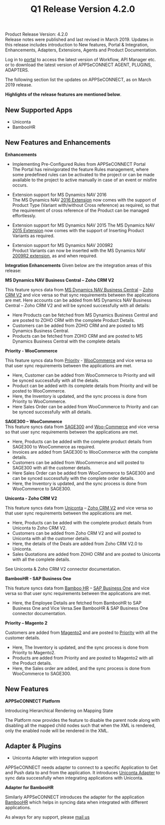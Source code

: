 ﻿---
title: "Q1 Release Version 4.2.0"
toc: true
tag: developers
category: "release-notes"
menus: 
    2019Release:
        title: "Q1 V 4.2.0"
        weight: 4
        icon: fa fa-wpexplorer
        identifier: 2019Q1Release
---

Product Release Version: 4.2.0   
Release notes were published and last revised in March 2019. 
Updates in this release includes introduction to New features, 
Portal & Integration, Enhancements, Adapters, Extensions, Agents and 
Product Documentation.  

Log in to [portal](https://portal.appseconnect.com/Account/Login?ReturnUrl=%2f#!) to access the latest version of Workflow, API Manager etc. or
to download the latest version of APPSeCONNECT AGENT, PLUGINS, ADAPTERS. 
     
The following section list the updates on APPSeCONNECT, as on March 2019 release.  

**Highlights of the release features are mentioned below**.

## New Supported Apps 

* Uniconta  
* BambooHR

## New Features and Enhancements

**Enhancements**

* Implementing Pre-Configured Rules from APPSeCONNECT Portal    
The Portal has reinvigorated the feature Rules management, where some predefined rules can be activated to the project or can be made available to the project to active manually in case of an event or misfire occurs. 
* Extension support for MS Dynamics NAV 2016  
The MS Dynamics NAV [2016 Extension](https://docs.appseconnect.com/connectors/generic-nav2016-extension/) now comes with the support of Product Type (Variant with/without Cross reference) as required, so that the requirement of cross reference of the Product can be managed effortlessly. 
* Extension support for MS Dynamics NAV 2015 
The MS Dynamics NAV [2015 Extension](https://docs.appseconnect.com/connectors/generic-nav2015-extension/) now comes with the support of Inserting Product Variants as required.

* Extension support for MS Dynamics NAV 2009R2   
Product Variants can now be inserted with the MS Dynamics NAV [2009R2 extension](https://docs.appseconnect.com/connectors/generic-nav2009-R2-extension/), as and when required. 

**Integration Enhancements**
Given below are the integration areas of this release:

**MS Dynamics NAV Business Central – Zoho CRM V2** 

This feature syncs data from [MS Dynamics NAV Business Central](https://docs.appseconnect.com/connectors/Dynamicsnav/) – [Zoho CRM V2](https://docs.appseconnect.com/connectors/zohocrmv2/) and vice versa so that sync requirements between the applications are met. Here accounts can be added from MS Dynamics NAV Business Central – Zoho CRM V2 and will be synced successfully with all details:

* Here Products can be fetched from MS Dynamics Business Central and are posted to ZOHO CRM with the complete Product Details.
* Customers can be added from ZOHO CRM and are posted to MS Dynamics Business Central.
* Products can be fetched from ZOHO CRM and are posted to MS Dynamics Business Central with the complete details


**Priority - WooCommerce**

This feature syncs data from [Priority](https://docs.appseconnect.com/connectors/priority/) - [WooCommerce](https://docs.appseconnect.com/connectors/woocommerce/) and vice versa so that user sync requirements between the applications are met. 

*  Here, Customer can be added from WooCommerce to Priority and will be synced successfully with all the details.  
* Product can be added with its complete details from Priority and will be posted to WooCommerce.  
* Here, the Inventory is updated, and the sync process is done from Priority to WooCommerce.  
* Here Sales Order can be added from WooCommerce to Priority and can be synced successfully with all details.   


**SAGE300 – WooCommerce**  
​
​This feature syncs data from [SAGE300](https://docs.appseconnect.com/connectors/sage300/) and [Woo-Commerce](https://docs.appseconnect.com/connectors/woocommerce/) and vice versa so that user sync requirements between the applications are met. 

* Here, Products can be added with the complete product details from SAGE300 to WooCommerce as required.
* Invoices are added from SAGE300 to WooCommerce with the complete details. 
* Customers can be added from WooCommerce and will posted to SAGE300 with all the customer details.  
* Here Sales Order can be added from WooCommerce to SAGE300 and can be synced successfully with the complete order details.   
* Here, the Inventory is updated, and the sync process is done from WooCommerce to SAGE300.  
 

**Uniconta - Zoho CRM V2**  

This feature syncs data from [Uniconta](https://docs.appseconnect.com/connectors/uniconta/) – [Zoho CRM V2](https://docs.appseconnect.com/connectors/zohocrmv2/) and vice versa so that user sync requirements between the applications are met.   

*  Here, Products can be added with the complete product details from Uniconta to Zoho CRM V2.  
* Customers can be added from Zoho CRM V2 and will posted to Uniconta with all the customer details.  
* Here, the details of the Deals are added from Zoho CRM V2.0 to Uniconta.  
* Sales Quotations are added from ZOHO CRM and are posted to Uniconta with all the complete details.  

See Uniconta & Zoho CRM V2 connector documentation.

**BambooHR - SAP Business One**

This feature syncs data from [Bamboo HR](https://docs.appseconnect.com/connectors/bamboohr/) – [SAP Business One](https://docs.appseconnect.com/connectors/Sap-Business-One/) and vice versa so that user sync requirements between the applications are met.

* Here, the Employee Details are fetched from BambooHR to SAP Business One and Vice Versa.See BambooHR & SAP Business One connector documentation.

**Priority – Magento 2**

Customers are added from [Magento2](https://docs.appseconnect.com/connectors/magento2/) and are posted to [Priority](https://docs.appseconnect.com/connectors/priority/) with all the customer details.
* Here, The Inventory is updated, and the sync process is done from Priority to Magento2.
* Products are added from Priority and are posted to Magento2 with all the Product details.
* Here, the Sales order are added, and the sync process is done from WooCommerce to SAGE300.


## New Features

**APPSeCONNECT Platform**

Introducing Hierarchical Rendering on Mapping State 
 
The Platform now provides the feature to disable the parent node along with 
disabling all the mapped child nodes such that when the XML is rendered, only the enabled node will be rendered in the XML. 

## Adapter & Plugins

* Uniconta Adapter with integration support  
  
APPSeCONNECT needs adapter to connect to a specific Application to Get and 
Push data to and from the application. It introduces [Uniconta Adapter](https://docs.appseconnect.com/connectors/uniconta/) to sync 
data successfully when integrating applications with Uniconta.

**Adapter for BambooHR**  

Similarly APPSeCONNECT introduces the adapter for the application [BambooHR](https://docs.appseconnect.com/connectors/bamboohr/) 
which helps in syncing data when integrated with different applications. 

 As always for any support, please [mail us](support@appseconnect.com) 





